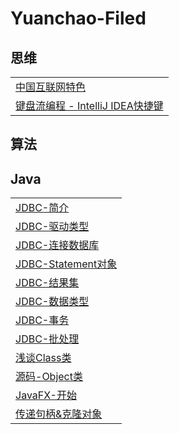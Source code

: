 # Yuanchao-Filed

## 思维
||
|:-------|
|[中国互联网特色](https://github.com/JohnBown/Yuanchao-Filed/issues/2)|
|[键盘流编程 - IntelliJ IDEA快捷键 ](https://github.com/JohnBown/Yuanchao-Filed/issues/11)|

## 算法

## Java
||
|:-------|
|[JDBC-简介](https://github.com/JohnBown/Yuanchao-Filed/issues/3)|
|[JDBC-驱动类型](https://github.com/JohnBown/Yuanchao-Filed/issues/4)|
|[JDBC-连接数据库](https://github.com/JohnBown/Yuanchao-Filed/issues/5)|
|[JDBC-Statement对象](https://github.com/JohnBown/Yuanchao-Filed/issues/6)|
|[JDBC-结果集](https://github.com/JohnBown/Yuanchao-Filed/issues/7)|
|[JDBC-数据类型](https://github.com/JohnBown/Yuanchao-Filed/issues/8)|
|[JDBC-事务](https://github.com/JohnBown/Yuanchao-Filed/issues/9)|
|[JDBC-批处理](https://github.com/JohnBown/Yuanchao-Filed/issues/10)|
|[浅谈Class类](https://github.com/JohnBown/Yuanchao-Filed/issues/12)|
|[源码-Object类](https://github.com/JohnBown/Yuanchao-Filed/issues/13)|
|[JavaFX-开始](https://github.com/JohnBown/Yuanchao-Filed/issues/14)|
|[传递句柄&克隆对象](https://github.com/JohnBown/Yuanchao-Filed/issues/15)|

<!--
## 第一阶段：基础开发技能强化
|||
|:--------|:--------|
|Java语言基础|Java介绍、开发环境搭建、变量、数据类型和运算符|
|流程控制和数组|选择结构、循环结构、数组、多维数组、插入算法、排序算法|
|面向对象|类、封装、继承、多态、接口、内部类、面向对象程序设计原则、面向接口开发程序、常用设计模型|
|异常处理|Java异常处理机制，Log4j日志组件|
|集合框架|Java集合框架讲解、ArrayList、LinkedList、HashMap、Iterator、泛型集合|
|泛型|泛型接口、泛型类、泛型方法、多参数泛型类、泛型类的继承|
|工具类讲解|Object类、枚举、包装类、Math类、Random类、字符串处理、日期时间|
|IO|目录操作、IO流和序列化技术|
|多线程|线程状态、线程调度、线程同步、线程间通信|
|网络编程|计算机网络基础知识、基于TCP协议的Socket编程、基于UDP协议的Socket编程|
|MySQL|MySQL的安装和配置、数据库基础知识、数据库设计、DDL、DML、DQL|
|JDBC|JDBC增删改查数据、DAO设计模式|
|反射和注解|Java反射技术、注解的概念、注解分类、读取注解信息|
|AWT和Swing|常用组件、常用容器、常用布局管理器、事件处理|
|项目管理知识|项目计划、项目生存期模型、项目管理知识、SVN版本控制|

## 第二阶段：B/S开发技术及开发项目实战
|||
|:--------|:--------|
|HTML5和表单|HTML5基础标签、HTML5表单、语义化、表单的初步验证|
|CSS3|样式表基础知识、CSS应用、CSS3高级选择器应用、CSS3制作网页动画|
|网页布局和定位|盒子模型、标准文档流、浮动、定位|
|翻转课程|商业网站、公益网站等静态页面设计和实现、Node.js、Vue|
|JavaScript|JavaScript语言基础、操作BOM对象、操作DOM对象、JavaScript面向对象|
|jQuery|jQuery选择器、事件与动画、操作DOM对象、表单校验|
|BootStrap|弹性布局、响应式布局、12栅格系统、常用组件、常用插件|
|JSP、Servlet|Servlet 技术、JSP 技术、JSTL Tag Library 技术、分页和文件上传、数据源配置Filter&Listener技术、JSTL标签库、利用Tomcat搭建企业应用服务器|
|Ajax和JSON|Ajax的基本原理、jQuery中的Ajax、JSON|
|数据可视化|Echarts图标框架使用、POI框架使用|
|Oracle|DQL、DML、DCL、DDL、数据类型、表达式、控制结构、游标、存储过程和函数、触发器、Oracle SQL Developer工具|
|UML建模和软件开发过程|UML基础、UML设计、EA工具| 软件开发过程|
|华为软件开发云|敏捷开发与DevOps理念介绍，华为软件开发云基本功能及使用指南。在华为软件开发云中完成身份注册、项目创建以及任务分解工作，并认领项目任务包|

## 第三阶段：企业开发技术及项目实战
|||
|:--------|:--------|
|Maven|项目对象模型、配置、常用命令、生命周期、eclipse构建maven项目|
|MyBatis|MyBatis原理、SQL映射文件、动态SQL、反向工程、缓存、MyBatis在B/S项目中的整合应用。|
|Spring|Spring核心概念、IOC、AOP、Spring配置扩展、Spring和MyBatis的整合。|
|SpringMVC|注解使用、传参、结果、异常机制、国际化、类型转换、数据校验、文件上传和下载、拦截器、Ajax支持；SpringMVC、Spring、MyBatis（SSM）的整合。|
|Hibernate|Hibernate的原理、映射文件、主键生成机制、对象关系映射、持久化操作、数据检索、事务管理、缓存、工厂模式|
|Struts2|Struts2原理、配置、OGNL、拦截器、单例模式|
|SSH整合|Spring、Hibernate、Struts2（SSH）框架的搭建和整合|
|Redis|缓存概念、Redis命令、redis键、集合、列表、事务|

## 第四阶段：提升开发
|||
|:--------|:--------|
|Linux系统|系统安装、用户管理、网路设置、目录操作、文件操作、JDK安装、tomcat安装、MySQL安装、eclipse安装、 Ngnix部署|
|Springboot基础|Sprintboot框架原理、工程搭建、常用注解命令。|
|Springboot整合|Springboot+mybatis整合;springboot+hibernate整合。|
|Hadoop平台|大数据、云计算概念；hadoop及其相关项目介绍；搭建hadoop分布式运行环境|
|HDFS|hadoop分布式存储系统常用命令和分布式文件存储系统Java API|
|MapReduce和Hive|大数据批处理计算模型，分布式离线计算开发与应用，YARN运行程序开发，分布式数据仓库。|
|Hbase和Spark|分布式数据库原理，分布式数据库常用shell，HBase数据库Java API，即时计算技术|
